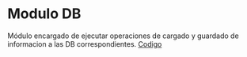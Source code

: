 # Modulo DB
Módulo encargado de ejecutar operaciones de cargado y guardado de informacion a las DB correspondientes. [Codigo](../InventarioDB.cs)